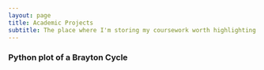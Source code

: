 ```yaml
---
layout: page
title: Academic Projects
subtitle: The place where I'm storing my coursework worth highlighting for.
---
```


### Python plot of a Brayton Cycle